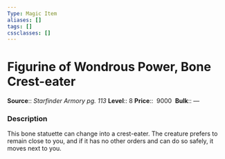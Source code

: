 ```yaml
---
Type: Magic Item
aliases: []
tags: []
cssclasses: []
---
```


# Figurine of Wondrous Power, Bone Crest-eater

**Source**:: _Starfinder Armory pg. 113_
**Level**:: 8
**Price**::  9000 
**Bulk**:: —

### Description

This bone statuette can change into a crest-eater. The creature prefers to remain close to you, and if it has no other orders and can do so safely, it moves next to you.
